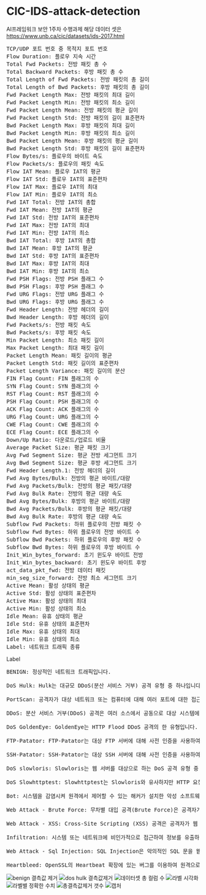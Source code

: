 # CIC-IDS-attack-detection
AI프레임워크 보안 1주차 수행과제
해당 데이터 셋은 https://www.unb.ca/cic/datasets/ids-2017.html

<pre>
TCP/UDP 포트 번호 중 목적지 포트 번호
Flow Duration: 플로우 지속 시간
Total Fwd Packets: 전방 패킷 총 수
Total Backward Packets: 후방 패킷 총 수
Total Length of Fwd Packets: 전방 패킷의 총 길이
Total Length of Bwd Packets: 후방 패킷의 총 길이
Fwd Packet Length Max: 전방 패킷의 최대 길이
Fwd Packet Length Min: 전방 패킷의 최소 길이
Fwd Packet Length Mean: 전방 패킷의 평균 길이
Fwd Packet Length Std: 전방 패킷의 길이 표준편차
Bwd Packet Length Max: 후방 패킷의 최대 길이
Bwd Packet Length Min: 후방 패킷의 최소 길이
Bwd Packet Length Mean: 후방 패킷의 평균 길이
Bwd Packet Length Std: 후방 패킷의 길이 표준편차
Flow Bytes/s: 플로우의 바이트 속도
Flow Packets/s: 플로우의 패킷 속도
Flow IAT Mean: 플로우 IAT의 평균
Flow IAT Std: 플로우 IAT의 표준편차
Flow IAT Max: 플로우 IAT의 최대
Flow IAT Min: 플로우 IAT의 최소
Fwd IAT Total: 전방 IAT의 총합
Fwd IAT Mean: 전방 IAT의 평균
Fwd IAT Std: 전방 IAT의 표준편차
Fwd IAT Max: 전방 IAT의 최대
Fwd IAT Min: 전방 IAT의 최소
Bwd IAT Total: 후방 IAT의 총합
Bwd IAT Mean: 후방 IAT의 평균
Bwd IAT Std: 후방 IAT의 표준편차
Bwd IAT Max: 후방 IAT의 최대
Bwd IAT Min: 후방 IAT의 최소
Fwd PSH Flags: 전방 PSH 플래그 수
Bwd PSH Flags: 후방 PSH 플래그 수
Fwd URG Flags: 전방 URG 플래그 수
Bwd URG Flags: 후방 URG 플래그 수
Fwd Header Length: 전방 헤더의 길이
Bwd Header Length: 후방 헤더의 길이
Fwd Packets/s: 전방 패킷 속도
Bwd Packets/s: 후방 패킷 속도
Min Packet Length: 최소 패킷 길이
Max Packet Length: 최대 패킷 길이
Packet Length Mean: 패킷 길이의 평균
Packet Length Std: 패킷 길이의 표준편차
Packet Length Variance: 패킷 길이의 분산
FIN Flag Count: FIN 플래그의 수
SYN Flag Count: SYN 플래그의 수 
RST Flag Count: RST 플래그의 수
PSH Flag Count: PSH 플래그의 수
ACK Flag Count: ACK 플래그의 수
URG Flag Count: URG 플래그의 수
CWE Flag Count: CWE 플래그의 수
ECE Flag Count: ECE 플래그의 수
Down/Up Ratio: 다운로드/업로드 비율
Average Packet Size: 평균 패킷 크기
Avg Fwd Segment Size: 평균 전방 세그먼트 크기
Avg Bwd Segment Size: 평균 후방 세그먼트 크기
Fwd Header Length.1: 전방 헤더의 길이
Fwd Avg Bytes/Bulk: 전방의 평균 바이트/대량
Fwd Avg Packets/Bulk: 전방의 평균 패킷/대량
Fwd Avg Bulk Rate: 전방의 평균 대량 속도
Bwd Avg Bytes/Bulk: 후방의 평균 바이트/대량
Bwd Avg Packets/Bulk: 후방의 평균 패킷/대량
Bwd Avg Bulk Rate: 후방의 평균 대량 속도
Subflow Fwd Packets: 하위 플로우의 전방 패킷 수
Subflow Fwd Bytes: 하위 플로우의 전방 바이트 수
Subflow Bwd Packets: 하위 플로우의 후방 패킷 수
Subflow Bwd Bytes: 하위 플로우의 후방 바이트 수
Init_Win_bytes_forward: 초기 윈도우 바이트 전방
Init_Win_bytes_backward: 초기 윈도우 바이트 후방
act_data_pkt_fwd: 전방 데이터 패킷
min_seg_size_forward: 전방 최소 세그먼트 크기
Active Mean: 활성 상태의 평균
Active Std: 활성 상태의 표준편차
Active Max: 활성 상태의 최대
Active Min: 활성 상태의 최소
Idle Mean: 유휴 상태의 평균
Idle Std: 유휴 상태의 표준편차
Idle Max: 유휴 상태의 최대
Idle Min: 유휴 상태의 최소
Label: 네트워크 트래픽 종류
</pre>

Label
<pre>
BENIGN: 정상적인 네트워크 트래픽입니다.
  
DoS Hulk: Hulk는 대규모 DDoS(분산 서비스 거부) 공격 유형 중 하나입니다. 이 유형의 공격은 대상 서버에 대량의 HTTP GET 또는 POST 요청을 보내어 서버 리소스를 고갈시키는 것을 목표로 합니다.
  
PortScan: 공격자가 대상 네트워크 또는 컴퓨터에 대해 여러 포트에 대한 접근 가능성을 탐지하는 시도를 수행합니다. 이는 네트워크 침입의 초기 단계로 사용될 수 있습니다.
  
DDoS: 분산 서비스 거부(DDoS) 공격은 여러 소스에서 공동으로 대상 시스템에 대량의 트래픽을 보내어 시스템을 다운시키는 공격입니다.
  
DoS GoldenEye: GoldenEye는 HTTP Flood DDoS 공격의 한 유형입니다. 이 유형의 공격은 다수의 공격자가 대상 서버에 대량의 HTTP GET 또는 POST 요청을 보내는 것을 목표로 합니다.
  
FTP-Patator: FTP-Patator는 대상 FTP 서버에 대해 사전 인증을 사용하여 암호를 찾는 공격입니다.
  
SSH-Patator: SSH-Patator는 대상 SSH 서버에 대해 사전 인증을 사용하여 암호를 찾는 공격입니다.
  
DoS slowloris: Slowloris는 웹 서버를 대상으로 하는 DoS 공격 유형 중 하나로, 공격자가 웹 서버에 여러 연결을 유지하고 연결을 끊지 않은 채로 보내는 요청을 보냄으로써 서버의 연결 가능한 스레드를 모두 점유하는 것을 목표로 합니다.
  
DoS Slowhttptest: Slowhttptest는 Slowloris와 유사하지만 HTTP 요청을 사용하여 웹 서버를 대상으로 하는 DoS 공격입니다.
  
Bot: 시스템을 감염시켜 원격에서 제어할 수 있는 해커가 설치한 악성 소프트웨어입니다.
  
Web Attack - Brute Force: 무차별 대입 공격(Brute Force)은 공격자가 사용자 이름 및 암호의 조합을 시도하여 시스템에 액세스하는 것을 목표로 합니다.
  
Web Attack - XSS: Cross-Site Scripting (XSS) 공격은 공격자가 웹 애플리케이션에 악성 스크립트를 삽입하여 사용자의 브라우저에서 실행되도록 하는 것을 목표로 합니다.
  
Infiltration: 시스템 또는 네트워크에 비인가적으로 접근하여 정보를 유출하려는 시도입니다.
  
Web Attack - Sql Injection: SQL Injection은 악의적인 SQL 문을 웹 애플리케이션의 입력 필드에 삽입하여 데이터베이스에 대한 액세스 권한을 부여하거나 데이터를 조작하는 공격입니다.
  
Heartbleed: OpenSSL의 Heartbeat 확장에 있는 버그를 이용하여 원격으로 시스템의 메모리를 읽는 공격입니다.
</pre>










![benign 결측값 제거](https://github.com/thejysplay/CIC-IDS-attack-detection/assets/101304095/fb470115-397c-41ad-a38d-516566250503)
![dos hulk 결측값제거](https://github.com/thejysplay/CIC-IDS-attack-detection/assets/101304095/43297baf-903a-443d-a4d0-c12a88271c28)
![데이터셋 총 컬럼 수](https://github.com/thejysplay/CIC-IDS-attack-detection/assets/101304095/311ca7ab-c5c2-42a3-87b6-062863018265)
![라벨 시각화](https://github.com/thejysplay/CIC-IDS-attack-detection/assets/101304095/9fbe9740-fc92-4729-8443-58e32107f334)
![라벨별 정확한 수치](https://github.com/thejysplay/CIC-IDS-attack-detection/assets/101304095/7887ef3b-9d3f-4255-867f-50c5d0d99cfc)
![총결측값제거 갯수](https://github.com/thejysplay/CIC-IDS-attack-detection/assets/101304095/b0b1c162-9323-4f5a-8a23-633c716b91d1)
![캡처](https://github.com/thejysplay/CIC-IDS-attack-detection/assets/101304095/08d1ca40-439e-4807-8dd0-125f64581334)
